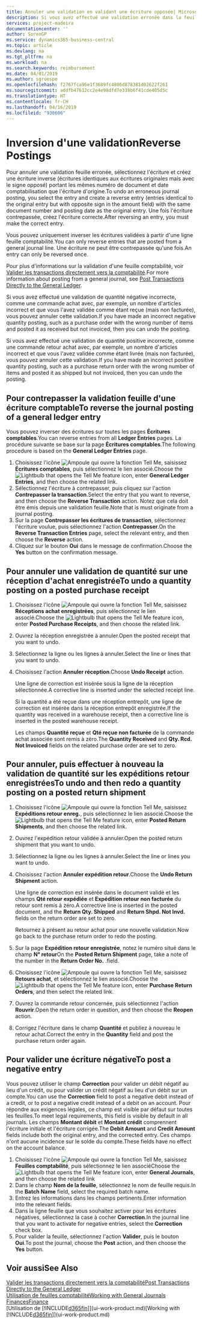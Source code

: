 ```yaml
---
title: Annuler une validation en validant une écriture opposée| Microsoft Docs
description: Si vous avez effectué une validation erronée dans la feuille comptabilité, vous pouvez utiliser la fonction de contrepassation de transaction pour annuler la validation avec une piste d'audit correcte.
services: project-madeira
documentationcenter: ''
author: SorenGP
ms.service: dynamics365-business-central
ms.topic: article
ms.devlang: na
ms.tgt_pltfrm: na
ms.workload: na
ms.search.keywords: reimbursement
ms.date: 04/01/2019
ms.author: sgroespe
ms.openlocfilehash: f2767fca96e1f3689fc4806d878381d02622f261
ms.sourcegitcommit: addfb47612cc2e4e98dfd7e338b6f41cde405d5c
ms.translationtype: HT
ms.contentlocale: fr-CH
ms.lasthandoff: 04/16/2019
ms.locfileid: "938606"
---
```

# <a name="reverse-postings"></a><span data-ttu-id="808f8-103">Inversion d'une validation</span><span class="sxs-lookup"><span data-stu-id="808f8-103">Reverse Postings</span></span>
<span data-ttu-id="808f8-104">Pour annuler une validation feuille erronée, sélectionnez l'écriture et créez une écriture inverse (écritures identiques aux écritures originales mais avec le signe opposé) portant les mêmes numéro de document et date comptabilisation que l'écriture d'origine.</span><span class="sxs-lookup"><span data-stu-id="808f8-104">To undo an erroneous journal posting, you select the entry and create a reverse entry (entries identical to the original entry but with opposite sign in the amount field) with the same document number and posting date as the original entry.</span></span> <span data-ttu-id="808f8-105">Une fois l'écriture contrepassée, créez l'écriture correcte.</span><span class="sxs-lookup"><span data-stu-id="808f8-105">After reversing an entry, you must make the correct entry.</span></span>

<span data-ttu-id="808f8-106">Vous pouvez uniquement inverser les écritures validées à partir d'une ligne feuille comptabilité.</span><span class="sxs-lookup"><span data-stu-id="808f8-106">You can only reverse entries that are posted from a general journal line.</span></span> <span data-ttu-id="808f8-107">Une écriture ne peut être contrepassée qu'une fois.</span><span class="sxs-lookup"><span data-stu-id="808f8-107">An entry can only be reversed once.</span></span>

<span data-ttu-id="808f8-108">Pour plus d'informations sur la validation d'une feuille comptabilité, voir [Valider les transactions directement vers la comptabilité](finance-how-post-transactions-directly.md).</span><span class="sxs-lookup"><span data-stu-id="808f8-108">For more information about posting from a general journal, see [Post Transactions Directly to the General Ledger](finance-how-post-transactions-directly.md).</span></span>

<span data-ttu-id="808f8-109">Si vous avez effectué une validation de quantité négative incorrecte, comme une commande achat avec, par exemple, un nombre d'articles incorrect et que vous l'avez validée comme étant reçue (mais non facturée), vous pouvez annuler cette validation.</span><span class="sxs-lookup"><span data-stu-id="808f8-109">If you have made an incorrect negative quantity posting, such as a purchase order with the wrong number of items and posted it as received but not invoiced, then you can undo the posting.</span></span>

<span data-ttu-id="808f8-110">Si vous avez effectué une validation de quantité positive incorrecte, comme une commande retour achat avec, par exemple, un nombre d'articles incorrect et que vous l'avez validée comme étant livrée (mais non facturée), vous pouvez annuler cette validation.</span><span class="sxs-lookup"><span data-stu-id="808f8-110">If you have made an incorrect positive quantity posting, such as a purchase return order with the wrong number of items and posted it as shipped but not invoiced, then you can undo the posting.</span></span>   

## <a name="to-reverse-the-journal-posting-of-a-general-ledger-entry"></a><span data-ttu-id="808f8-111">Pour contrepasser la validation feuille d'une écriture comptable</span><span class="sxs-lookup"><span data-stu-id="808f8-111">To reverse the journal posting of a general ledger entry</span></span>
<span data-ttu-id="808f8-112">Vous pouvez inverser des écritures sur toutes les pages **Écritures comptables**.</span><span class="sxs-lookup"><span data-stu-id="808f8-112">You can reverse entries from all **Ledger Entries** pages.</span></span> <span data-ttu-id="808f8-113">La procédure suivante se base sur la page **Écritures comptables**.</span><span class="sxs-lookup"><span data-stu-id="808f8-113">The following procedure is based on the **General Ledger Entries** page.</span></span>
1. <span data-ttu-id="808f8-114">Choisissez l'icône ![Ampoule qui ouvre la fonction Tell Me](media/ui-search/search_small.png "Dites-moi ce que vous voulez faire"), saisissez **Écritures comptables**, puis sélectionnez le lien associé.</span><span class="sxs-lookup"><span data-stu-id="808f8-114">Choose the ![Lightbulb that opens the Tell Me feature](media/ui-search/search_small.png "Tell me what you want to do") icon, enter **General Ledger Entries**, and then choose the related link.</span></span>
2. <span data-ttu-id="808f8-115">Sélectionnez l'écriture à contrepasser, puis cliquez sur l'action **Contrepasser la transaction**.</span><span class="sxs-lookup"><span data-stu-id="808f8-115">Select the entry that you want to reverse, and then choose the **Reverse Transaction** action.</span></span> <span data-ttu-id="808f8-116">Notez que cela doit être émis depuis une validation feuille.</span><span class="sxs-lookup"><span data-stu-id="808f8-116">Note that is must originate from a journal posting.</span></span>
3. <span data-ttu-id="808f8-117">Sur la page **Contrepasser les écritures de transaction**, sélectionnez l'écriture voulue, puis sélectionnez l'action **Contrepasser**.</span><span class="sxs-lookup"><span data-stu-id="808f8-117">On the **Reverse Transaction Entries** page, select the relevant entry, and then choose the **Reverse** action.</span></span>
4. <span data-ttu-id="808f8-118">Cliquez sur le bouton **Oui** dans le message de confirmation.</span><span class="sxs-lookup"><span data-stu-id="808f8-118">Choose the **Yes** button on the confirmation message.</span></span>

## <a name="to-undo-a-quantity-posting-on-a-posted-purchase-receipt"></a><span data-ttu-id="808f8-119">Pour annuler une validation de quantité sur une réception d'achat enregistrée</span><span class="sxs-lookup"><span data-stu-id="808f8-119">To undo a quantity posting on a posted purchase receipt</span></span>  

1.  <span data-ttu-id="808f8-120">Choisissez l'icône ![Ampoule qui ouvre la fonction Tell Me](media/ui-search/search_small.png "Dites-moi ce que vous voulez faire"), saisissez **Réceptions achat enregistrées**, puis sélectionnez le lien associé.</span><span class="sxs-lookup"><span data-stu-id="808f8-120">Choose the ![Lightbulb that opens the Tell Me feature](media/ui-search/search_small.png "Tell me what you want to do") icon, enter **Posted Purchase Receipts**, and then choose the related link.</span></span>  
2.  <span data-ttu-id="808f8-121">Ouvrez la réception enregistrée à annuler.</span><span class="sxs-lookup"><span data-stu-id="808f8-121">Open the posted receipt that you want to undo.</span></span>  
3.  <span data-ttu-id="808f8-122">Sélectionnez la ligne ou les lignes à annuler.</span><span class="sxs-lookup"><span data-stu-id="808f8-122">Select the line or lines that you want to undo.</span></span>  
4.  <span data-ttu-id="808f8-123">Choisissez l'action **Annuler réception**.</span><span class="sxs-lookup"><span data-stu-id="808f8-123">Choose **Undo Receipt** action.</span></span>

    <span data-ttu-id="808f8-124">Une ligne de correction est insérée sous la ligne de la réception sélectionnée.</span><span class="sxs-lookup"><span data-stu-id="808f8-124">A corrective line is inserted under the selected receipt line.</span></span>  

    <span data-ttu-id="808f8-125">Si la quantité a été reçue dans une réception entrepôt, une ligne de correction est insérée dans la réception entrepôt enregistrée.</span><span class="sxs-lookup"><span data-stu-id="808f8-125">If the quantity was received in a warehouse receipt, then a corrective line is inserted in the posted warehouse receipt.</span></span>  

    <span data-ttu-id="808f8-126">Les champs **Quantité reçue** et **Qté reçue non facturée** de la commande achat associée sont remis à zéro.</span><span class="sxs-lookup"><span data-stu-id="808f8-126">The **Quantity Received** and **Qty. Rcd. Not Invoiced** fields on the related purchase order are set to zero.</span></span>

## <a name="to-undo-and-then-redo-a-quantity-posting-on-a-posted-return-shipment"></a><span data-ttu-id="808f8-127">Pour annuler, puis effectuer à nouveau la validation de quantité sur les expéditions retour enregistrées</span><span class="sxs-lookup"><span data-stu-id="808f8-127">To undo and then redo a quantity posting on a posted return shipment</span></span>

1.  <span data-ttu-id="808f8-128">Choisissez l'icône ![Ampoule qui ouvre la fonction Tell Me](media/ui-search/search_small.png "Dites-moi ce que vous voulez faire"), saisissez **Expéditions retour enreg.**, puis sélectionnez le lien associé.</span><span class="sxs-lookup"><span data-stu-id="808f8-128">Choose the ![Lightbulb that opens the Tell Me feature](media/ui-search/search_small.png "Tell me what you want to do") icon, enter **Posted Return Shipments**, and then choose the related link.</span></span>  
2.  <span data-ttu-id="808f8-129">Ouvrez l'expédition retour validée à annuler.</span><span class="sxs-lookup"><span data-stu-id="808f8-129">Open the posted return shipment that you want to undo.</span></span>
3. <span data-ttu-id="808f8-130">Sélectionnez la ligne ou les lignes à annuler.</span><span class="sxs-lookup"><span data-stu-id="808f8-130">Select the line or lines you want to undo.</span></span>  

4.  <span data-ttu-id="808f8-131">Choisissez l'action **Annuler expédition retour**.</span><span class="sxs-lookup"><span data-stu-id="808f8-131">Choose the **Undo Return Shipment** action.</span></span>  

    <span data-ttu-id="808f8-132">Une ligne de correction est insérée dans le document validé et les champs **Qté retour expédiée** et **Expédition retour non facturée** du retour sont remis à zéro.</span><span class="sxs-lookup"><span data-stu-id="808f8-132">A corrective line is inserted in the posted document, and the **Return Qty. Shipped** and **Return Shpd. Not Invd.** fields on the return order are set to zero.</span></span>  

    <span data-ttu-id="808f8-133">Retournez à présent au retour achat pour une nouvelle validation.</span><span class="sxs-lookup"><span data-stu-id="808f8-133">Now go back to the purchase return order to redo the posting.</span></span>  

5.  <span data-ttu-id="808f8-134">Sur la page **Expédition retour enregistrée**, notez le numéro situé dans le champ **N° retour**</span><span class="sxs-lookup"><span data-stu-id="808f8-134">On the **Posted Return Shipment** page, take a note of the number in the **Return Order No.**</span></span> <span data-ttu-id="808f8-135">.</span><span class="sxs-lookup"><span data-stu-id="808f8-135">field.</span></span>  
6.  <span data-ttu-id="808f8-136">Choisissez l'icône ![Ampoule qui ouvre la fonction Tell Me](media/ui-search/search_small.png "Dites-moi ce que vous voulez faire"), saisissez **Retours achat**, et sélectionnez le lien associé.</span><span class="sxs-lookup"><span data-stu-id="808f8-136">Choose the ![Lightbulb that opens the Tell Me feature](media/ui-search/search_small.png "Tell me what you want to do") icon, enter **Purchase Return Orders**, and then select the related link.</span></span>  
7.  <span data-ttu-id="808f8-137">Ouvrez la commande retour concernée, puis sélectionnez l'action **Rouvrir**.</span><span class="sxs-lookup"><span data-stu-id="808f8-137">Open the return order in question, and then choose the **Reopen** action.</span></span>  
8.  <span data-ttu-id="808f8-138">Corrigez l'écriture dans le champ **Quantité** et publiez à nouveau le retour achat.</span><span class="sxs-lookup"><span data-stu-id="808f8-138">Correct the entry in the **Quantity** field and post the purchase return order again.</span></span>  

## <a name="to-post-a-negative-entry"></a><span data-ttu-id="808f8-139">Pour valider une écriture négative</span><span class="sxs-lookup"><span data-stu-id="808f8-139">To post a negative entry</span></span>  
<span data-ttu-id="808f8-140">Vous pouvez utiliser le champ **Correction** pour valider un débit négatif au lieu d'un crédit, ou pour valider un crédit négatif au lieu d'un débit sur un compte.</span><span class="sxs-lookup"><span data-stu-id="808f8-140">You can use the **Correction** field to post a negative debit instead of a credit, or to post a negative credit instead of a debit on an account.</span></span> <span data-ttu-id="808f8-141">Pour répondre aux exigences légales, ce champ est visible par défaut sur toutes les feuilles.</span><span class="sxs-lookup"><span data-stu-id="808f8-141">To meet legal requirements, this field is visible by default in all journals.</span></span> <span data-ttu-id="808f8-142">Les champs **Montant débit** et **Montant crédit** comprennent l'écriture initiale et l'écriture corrigée.</span><span class="sxs-lookup"><span data-stu-id="808f8-142">The **Debit Amount** and **Credit Amount** fields include both the original entry, and the corrected entry.</span></span> <span data-ttu-id="808f8-143">Ces champs n'ont aucune incidence sur le solde du compte.</span><span class="sxs-lookup"><span data-stu-id="808f8-143">These fields have no effect on the account balance.</span></span>  

1.  <span data-ttu-id="808f8-144">Choisissez l'icône ![Ampoule qui ouvre la fonction Tell Me](media/ui-search/search_small.png "Dites-moi ce que vous voulez faire"), saisissez **Feuilles comptabilité**, puis sélectionnez le lien associé</span><span class="sxs-lookup"><span data-stu-id="808f8-144">Choose the ![Lightbulb that opens the Tell Me feature](media/ui-search/search_small.png "Tell me what you want to do") icon, enter **General Journals**, and then choose the related link</span></span>  
2.  <span data-ttu-id="808f8-145">Dans le champ **Nom de la feuille**, sélectionnez le nom de feuille requis.</span><span class="sxs-lookup"><span data-stu-id="808f8-145">In the **Batch Name** field, select the required batch name.</span></span>  
3.  <span data-ttu-id="808f8-146">Entrez les informations dans les champs pertinents.</span><span class="sxs-lookup"><span data-stu-id="808f8-146">Enter information into the relevant fields.</span></span>  
4.  <span data-ttu-id="808f8-147">Dans la ligne feuille que vous souhaitez activer pour les écritures négatives, sélectionnez la case à cocher **Correction**.</span><span class="sxs-lookup"><span data-stu-id="808f8-147">In the journal line that you want to activate for negative entries, select the **Correction** check box.</span></span>  
5.  <span data-ttu-id="808f8-148">Pour valider la feuille, sélectionnez l'action **Valider**, puis le bouton **Oui**.</span><span class="sxs-lookup"><span data-stu-id="808f8-148">To post the journal, choose the **Post** action, and then choose the **Yes** button.</span></span>

## <a name="see-also"></a><span data-ttu-id="808f8-149">Voir aussi</span><span class="sxs-lookup"><span data-stu-id="808f8-149">See Also</span></span>
[<span data-ttu-id="808f8-150">Valider les transactions directement vers la comptabilité</span><span class="sxs-lookup"><span data-stu-id="808f8-150">Post Transactions Directly to the General Ledger</span></span>](finance-how-post-transactions-directly.md)  
[<span data-ttu-id="808f8-151">Utilisation de feuilles comptabilité</span><span class="sxs-lookup"><span data-stu-id="808f8-151">Working with General Journals</span></span>](ui-work-general-journals.md)  
[<span data-ttu-id="808f8-152">Finances</span><span class="sxs-lookup"><span data-stu-id="808f8-152">Finance</span></span>](finance.md)  
<span data-ttu-id="808f8-153">[Utilisation de [!INCLUDE[d365fin](includes/d365fin_md.md)]](ui-work-product.md)</span><span class="sxs-lookup"><span data-stu-id="808f8-153">[Working with [!INCLUDE[d365fin](includes/d365fin_md.md)]](ui-work-product.md)</span></span>  
